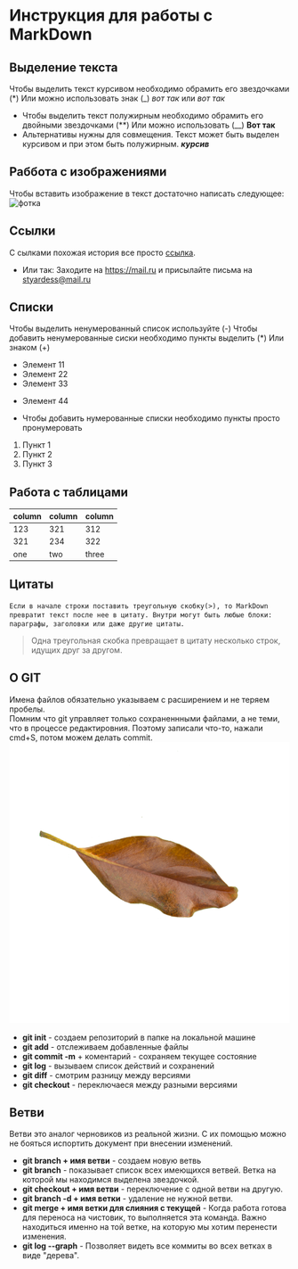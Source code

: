 # Инструкция для работы с  MarkDown

## Выделение текста
   Чтобы выделить текст курсивом необходимо обрамить его звездочками (*) Или можно использовать знак (_) _вот так_ или *вот так*
- Чтобы выделить текст полужирным необходимо обрамить его двойными звездочками (**) Или можно использовать (__) __Вот так__
- Альтернативы нужны для совмещения. Текст может быть выделен курсивом и при этом быть полужирным. _**курсив**_

## Раббота с изображениями
 Чтобы вставить изображение в текст достаточно написать следующее: ![фотка](DSC_1117.jpg) 
## Ссылки
С сылками похожая история все просто [ссылка](http://mail.ru).
   - Или так: Заходите на <https://mail.ru> и присылайте письма на <styardess@mail.ru>

## Списки
Чтобы выделить ненумерованный список используйте (-)
Чтобы добавить ненумерованные сиски необходимо пункты выделить (*) Или знаком (+)
* Элемент 11
* Элемент 22
* Элемент 33
+ Элемент 44
- Чтобы добавить нумерованные списки необходимо пункты просто пронумеровать
1. Пункт 1
2. Пункт 2
3. Пункт 3

## Работа с таблицами
column | column | column
-------|--------|-------
123    | 321    | 312
321    | 234    | 322
one|two|three 


## Цитаты  
    Если в начале строки поставить треугольную скобку(>), то MarkDown превратит текст после нее в цитату. Внутри могут быть любые блоки: параграфы, заголовки или даже другие цитаты.
> Одна треугольная скобка превращает в цитату несколько строк, идущих друг за другом.

## О GIT
  Имена файлов обязательно указываем с расширением и не теряем пробелы.  
  Помним что git управляет только сохраненнными файлами, а не теми, что в процессе редактировния. Поэтому записали что-то, нажали cmd+S, потом можем делать commit. 
  ![фотка для конфликта](%D1%8B%D0%B2%D1%8B83.png)
  

- **git init** - создаем репозиторий в папке на локальной машине
- **git add** - отслеживаем добавленные файлы
- **git commit -m** + коментарий - сохраняем текущее состояние
- **git log** - вызываем список действий и сохранений
- **git diff** - смотрим разницу между версиями
- **git checkout** - переключаеся между разными версиями
## Ветви  
Ветви это аналог черновиков из реальной жизни. С их помощью можно не бояться испортить документ при внесении изменений.  
- **git branch + имя ветви** - создаем новую ветвь
- **git branch** - показывает список всех имеющихся ветвей. Ветка на которой мы находимся выделена звездочкой.
- **git checkout + имя ветви** - переключение с одной ветви на другую.
- **git branch -d + имя ветки** - удаление не нужной ветви.
- **git merge + имя ветки для слияния с текущей** - Когда работа готова для переноса на чистовик, то выполняется эта команда. Важно находиться именно на той ветке, на которую мы хотим перенести изменения.
- **git log --graph** - Позволяет видеть все коммиты во всех ветках в виде "дерева".

